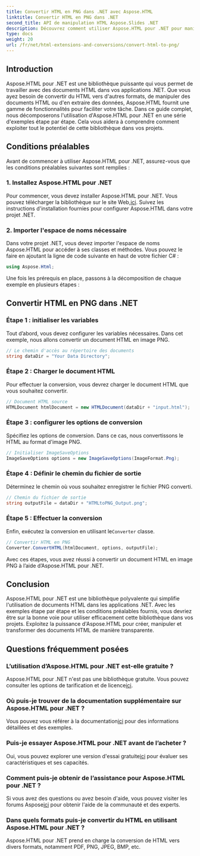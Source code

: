 ```yaml
---
title: Convertir HTML en PNG dans .NET avec Aspose.HTML
linktitle: Convertir HTML en PNG dans .NET
second_title: API de manipulation HTML Aspose.Slides .NET
description: Découvrez comment utiliser Aspose.HTML pour .NET pour manipuler et convertir des documents HTML. Guide étape par étape pour un développement .NET efficace.
type: docs
weight: 20
url: /fr/net/html-extensions-and-conversions/convert-html-to-png/
---
```


## Introduction

Aspose.HTML pour .NET est une bibliothèque puissante qui vous permet de travailler avec des documents HTML dans vos applications .NET. Que vous ayez besoin de convertir du HTML vers d'autres formats, de manipuler des documents HTML ou d'en extraire des données, Aspose.HTML fournit une gamme de fonctionnalités pour faciliter votre tâche. Dans ce guide complet, nous décomposerons l'utilisation d'Aspose.HTML pour .NET en une série d'exemples étape par étape. Cela vous aidera à comprendre comment exploiter tout le potentiel de cette bibliothèque dans vos projets.

## Conditions préalables

Avant de commencer à utiliser Aspose.HTML pour .NET, assurez-vous que les conditions préalables suivantes sont remplies :

### 1. Installez Aspose.HTML pour .NET

 Pour commencer, vous devez installer Aspose.HTML pour .NET. Vous pouvez télécharger la bibliothèque sur le site Web,[ici](https://releases.aspose.com/html/net/). Suivez les instructions d'installation fournies pour configurer Aspose.HTML dans votre projet .NET.

### 2. Importer l'espace de noms nécessaire

Dans votre projet .NET, vous devez importer l'espace de noms Aspose.HTML pour accéder à ses classes et méthodes. Vous pouvez le faire en ajoutant la ligne de code suivante en haut de votre fichier C# :

```csharp
using Aspose.Html;
```

Une fois les prérequis en place, passons à la décomposition de chaque exemple en plusieurs étapes :

## Convertir HTML en PNG dans .NET

### Étape 1 : initialiser les variables

Tout d’abord, vous devez configurer les variables nécessaires. Dans cet exemple, nous allons convertir un document HTML en image PNG.

```csharp
// Le chemin d'accès au répertoire des documents
string dataDir = "Your Data Directory";
```

### Étape 2 : Charger le document HTML

Pour effectuer la conversion, vous devrez charger le document HTML que vous souhaitez convertir. 

```csharp
// Document HTML source
HTMLDocument htmlDocument = new HTMLDocument(dataDir + "input.html");
```

### Étape 3 : configurer les options de conversion

Spécifiez les options de conversion. Dans ce cas, nous convertissons le HTML au format d'image PNG.

```csharp
// Initialiser ImageSaveOptions
ImageSaveOptions options = new ImageSaveOptions(ImageFormat.Png);
```

### Étape 4 : Définir le chemin du fichier de sortie

Déterminez le chemin où vous souhaitez enregistrer le fichier PNG converti.

```csharp
// Chemin du fichier de sortie
string outputFile = dataDir + "HTMLtoPNG_Output.png";
```

### Étape 5 : Effectuer la conversion

 Enfin, exécutez la conversion en utilisant le`Converter` classe.

```csharp
// Convertir HTML en PNG
Converter.ConvertHTML(htmlDocument, options, outputFile);
```

Avec ces étapes, vous avez réussi à convertir un document HTML en image PNG à l’aide d’Aspose.HTML pour .NET.

## Conclusion

Aspose.HTML pour .NET est une bibliothèque polyvalente qui simplifie l'utilisation de documents HTML dans les applications .NET. Avec les exemples étape par étape et les conditions préalables fournis, vous devriez être sur la bonne voie pour utiliser efficacement cette bibliothèque dans vos projets. Exploitez la puissance d'Aspose.HTML pour créer, manipuler et transformer des documents HTML de manière transparente.

## Questions fréquemment posées

### L’utilisation d’Aspose.HTML pour .NET est-elle gratuite ?
 Aspose.HTML pour .NET n'est pas une bibliothèque gratuite. Vous pouvez consulter les options de tarification et de licence[ici](https://purchase.aspose.com/buy).

### Où puis-je trouver de la documentation supplémentaire sur Aspose.HTML pour .NET ?
 Vous pouvez vous référer à la documentation[ici](https://reference.aspose.com/html/net/) pour des informations détaillées et des exemples.

### Puis-je essayer Aspose.HTML pour .NET avant de l’acheter ?
 Oui, vous pouvez explorer une version d'essai gratuite[ici](https://releases.aspose.com/) pour évaluer ses caractéristiques et ses capacités.

### Comment puis-je obtenir de l’assistance pour Aspose.HTML pour .NET ?
 Si vous avez des questions ou avez besoin d'aide, vous pouvez visiter les forums Aspose[ici](https://forum.aspose.com/) pour obtenir l'aide de la communauté et des experts.

### Dans quels formats puis-je convertir du HTML en utilisant Aspose.HTML pour .NET ?
Aspose.HTML pour .NET prend en charge la conversion de HTML vers divers formats, notamment PDF, PNG, JPEG, BMP, etc.